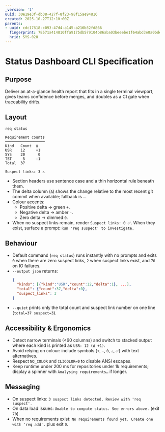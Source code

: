 ```yaml
---
_version: '1'
uuid: 30e19e3f-db38-427f-8f23-98f15ae94816
created: 2025-10-27T12:10:00Z
parents:
- uuid: cdc17618-c093-47d4-a145-a216b32fd866
  fingerprint: 78571a414810ffa9175db579104b86aba03beeebe1f64abd3e0a0bde9472a8a4
  hrid: SYS-020
---
```

# Status Dashboard CLI Specification

## Purpose

Deliver an at-a-glance health report that fits in a single terminal viewport, gives teams confidence before merges, and doubles as a CI gate when traceability drifts.

## Layout

```
req status

Requirement counts
──────────────────
Kind   Count  Δ
USR    12     +1
SYS    20      0
TST     5     -1
Total  37

Suspect links: 3 ⚠️
```

- Section headers use sentence case and a thin horizontal rule beneath them.
- The delta column (`Δ`) shows the change relative to the most recent git commit when available; fallback is `–`.
- Colour accents:
  - Positive delta → green `+`.
  - Negative delta → amber `-`.
  - Zero delta → dimmed `0`.
- When no suspect links remain, render `Suspect links: 0 ✅`. When they exist, surface a prompt: `Run 'req suspect' to investigate.`

## Behaviour

- Default command (`req status`) runs instantly with no prompts and exits `0` when there are zero suspect links, `2` when suspect links exist, and `70` on IO failures.
- `--output json` returns:
  ```json
  {
    "kinds": [{"kind":"USR","count":12,"delta":1}, ...],
    "total": {"count":37,"delta":0},
    "suspect_links": 3
  }
  ```
- `--quiet` prints only the total count and suspect link number on one line (`total=37 suspect=3`).

## Accessibility & Ergonomics

- Detect narrow terminals (<60 columns) and switch to stacked output where each kind is printed as `USR: 12 (Δ +1)`.
- Avoid relying on colour: include symbols (`+`, `-`, `0`, `⚠️`, `✅`) with text alternatives.
- Respect `NO_COLOR` and `CLICOLOR=0` to disable ANSI escapes.
- Keep runtime under 200 ms for repositories under 1k requirements; display a spinner with `Analysing requirements…` if longer.

## Messaging

- On suspect links: `3 suspect links detected. Review with 'req suspect'.`
- On data load issues: `Unable to compute status. See errors above.` (exit `70`).
- When no requirements exist: `No requirements found yet. Create one with 'req add'.` plus exit `0`.
